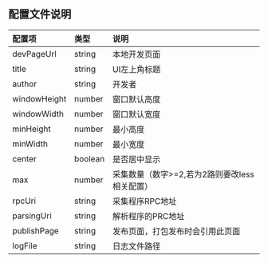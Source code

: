 ## 配置文件说明

配置项|类型|说明
:--|:--|:--
devPageUrl|string|本地开发页面
title|string|UI左上角标题
author|string|开发者
windowHeight|number|窗口默认高度
windowWidth|number|窗口默认宽度
minHeight|number|最小高度
minWidth|number|最小宽度
center|boolean|是否居中显示
max|number|采集数量（数字>=2,若为2路则要改less相关配置）
rpcUri|string|采集程序RPC地址
parsingUri|string|解析程序的PRC地址
publishPage|string|发布页面，打包发布时会引用此页面
logFile|string|日志文件路径
